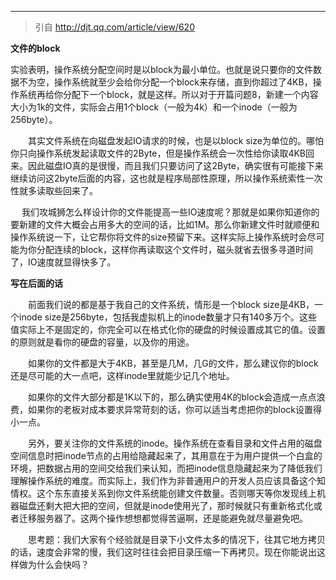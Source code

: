 
***
> 引自 http://djt.qq.com/article/view/620  

**文件的block**

实验表明，操作系统分配空间时是以block为最小单位。也就是说只要你的文件数据不为空，操作系统就至少会给你分配一个block来存储，直到你超过了4KB，操作系统再给你分配下一个block，就是这样。所以对于开篇问题8，新建一个内容大小为1k的文件，实际会占用1个block（一般为4k）和一个inode（一般为256byte）。

　　其实文件系统在向磁盘发起IO请求的时候，也是以block size为单位的。哪怕你只向操作系统发起读取文件的2Byte，但是操作系统会一次性给你读取4KB回来。因此磁盘IO真的是很慢，而且我们只要访问了这2Byte，确实很有可能接下来继续访问这2byte后面的内容，这也就是程序局部性原理，所以操作系统索性一次性就多读取些回来了。

　  我们攻城狮怎么样设计你的文件能提高一些IO速度呢？那就是如果你知道你的要新建的文件大概会占用多大的空间的话，比如1M。那么你新建文件时就顺便和操作系统说一下，让它帮你将文件的size预留下来。这样实际上操作系统时会尽可能为你分配连续的block，这样你再读取这个文件时，磁头就省去很多寻道时间了，IO速度就显得快多了。   
 
**写在后面的话**

　　前面我们说的都是基于我自己的文件系统，情形是一个block size是4KB，一个inode size是256byte，包括我虚拟机上的inode数量才只有140多万个。这些值实际上不是固定的，你完全可以在格式化你的硬盘的时候设置成其它的值。设置的原则就是看你的硬盘的容量，以及你的用途。

　　如果你的文件都是大于4KB，甚至是几M，几G的文件，那么建议你的block还是尽可能的大一点吧，这样inode里就能少记几个地址。

　　如果你的文件大部分都是1K以下的，那么确实使用4K的block会造成一点点浪费，如果你的老板对成本要求异常苛刻的话，你可以适当考虑把你的block设置得小一点。

　　另外，要关注你的文件系统的inode。操作系统在查看目录和文件占用的磁盘空间信息时把inode节点的占用给隐藏起来了，其用意在于为用户提供一个白盒的环境，把数据占用的空间交给我们来认知，而把inode信息隐藏起来为了降低我们理解操作系统的难度。而实际上，我们作为非普通用户的开发人员应该具备这个知情权。这个东东直接关系到你文件系统能创建文件数量。否则哪天等你发现线上机器磁盘还剩大把大把的空间，但就是inode使用光了，那时候就只有重新格式化或者迁移服务器了。这两个操作想想都觉得苦逼啊，还是能避免就尽量避免吧。   
 
 
　　思考题：我们大家有个经验就是目录下小文件太多的情况下，往其它地方拷贝的话，速度会非常的慢，我们这时往往会把目录压缩一下再拷贝。现在你能说出这样做为什么会快吗？